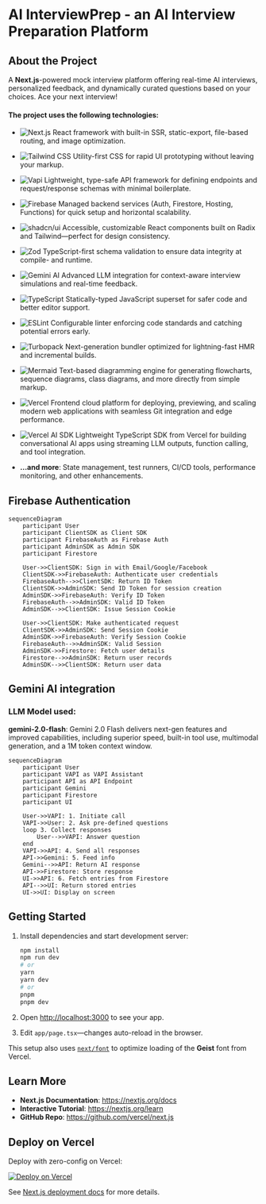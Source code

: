 # AI InterviewPrep - an AI Interview Preparation Platform

## About the Project

A **Next.js**-powered mock interview platform offering real-time AI interviews, personalized feedback, and dynamically curated questions based on your choices. Ace your next interview!

#### The project uses the following technologies:

- ![Next.js](https://img.shields.io/badge/Next.js-000000?style=flat&logo=nextdotjs&logoColor=white) React framework with built-in SSR, static-export, file-based routing, and image optimization.  
- ![Tailwind CSS](https://img.shields.io/badge/Tailwind_CSS-38B2AC?style=flat&logo=tailwind-css&logoColor=white) Utility-first CSS for rapid UI prototyping without leaving your markup.  
- ![Vapi](https://img.shields.io/badge/Vapi-4FC08D?style=flat&logo=vercel&logoColor=white) Lightweight, type-safe API framework for defining endpoints and request/response schemas with minimal boilerplate.  
- ![Firebase](https://img.shields.io/badge/Firebase-FFCA28?style=flat&logo=firebase&logoColor=black) Managed backend services (Auth, Firestore, Hosting, Functions) for quick setup and horizontal scalability.  
- ![shadcn/ui](https://img.shields.io/badge/shadcn%2Fui-6366F1?style=flat&logo=shadcn&logoColor=white) Accessible, customizable React components built on Radix and Tailwind—perfect for design consistency.  
- ![Zod](https://img.shields.io/badge/Zod-000000?style=flat&logo=zod&logoColor=white) TypeScript-first schema validation to ensure data integrity at compile- and runtime.  
- ![Gemini AI](https://img.shields.io/badge/Gemini_AI-673AB7?style=flat&logo=google&logoColor=white) Advanced LLM integration for context-aware interview simulations and real-time feedback.  
- ![TypeScript](https://img.shields.io/badge/TypeScript-3178C6?style=flat&logo=typescript&logoColor=white) Statically-typed JavaScript superset for safer code and better editor support.  
- ![ESLint](https://img.shields.io/badge/ESLint-4B32C3?style=flat&logo=eslint&logoColor=white) Configurable linter enforcing code standards and catching potential errors early.  
- ![Turbopack](https://img.shields.io/badge/Turbopack-FFFFFF?style=flat&logo=webpack&logoColor=black) Next-generation bundler optimized for lightning-fast HMR and incremental builds.  
- ![Mermaid](https://img.shields.io/badge/Mermaid-FF3670?style=flat&logo=mermaid&logoColor=white) Text-based diagramming engine for generating flowcharts, sequence diagrams, class diagrams, and more directly from simple markup.
- ![Vercel](https://img.shields.io/badge/Vercel-000000?style=flat&logo=vercel&logoColor=white) Frontend cloud platform for deploying, previewing, and scaling modern web applications with seamless Git integration and edge performance.
- ![Vercel AI SDK](https://img.shields.io/badge/Vercel%20AI%20SDK-FF0080?style=flat&logo=vercel&logoColor=white) Lightweight TypeScript SDK from Vercel for building conversational AI apps using streaming LLM outputs, function calling, and tool integration.

- **…and more**: State management, test runners, CI/CD tools, performance monitoring, and other enhancements.

## Firebase Authentication
```mermaid
sequenceDiagram
    participant User
    participant ClientSDK as Client SDK
    participant FirebaseAuth as Firebase Auth
    participant AdminSDK as Admin SDK
    participant Firestore

    User->>ClientSDK: Sign in with Email/Google/Facebook
    ClientSDK->>FirebaseAuth: Authenticate user credentials
    FirebaseAuth-->>ClientSDK: Return ID Token
    ClientSDK->>AdminSDK: Send ID Token for session creation
    AdminSDK->>FirebaseAuth: Verify ID Token
    FirebaseAuth-->>AdminSDK: Valid ID Token
    AdminSDK-->>ClientSDK: Issue Session Cookie

    User->>ClientSDK: Make authenticated request
    ClientSDK->>AdminSDK: Send Session Cookie
    AdminSDK->>FirebaseAuth: Verify Session Cookie
    FirebaseAuth-->>AdminSDK: Valid Session
    AdminSDK->>Firestore: Fetch user details
    Firestore-->>AdminSDK: Return user records
    AdminSDK-->>ClientSDK: Return user data
```
## Gemini AI integration

### LLM Model used:
**gemini-2.0-flash**: Gemini 2.0 Flash delivers next-gen features and improved capabilities, including superior speed, built-in tool use, multimodal generation, and a 1M token context window.

```mermaid
sequenceDiagram
    participant User
    participant VAPI as VAPI Assistant
    participant API as API Endpoint
    participant Gemini
    participant Firestore
    participant UI

    User->>VAPI: 1. Initiate call
    VAPI->>User: 2. Ask pre-defined questions
    loop 3. Collect responses
        User-->>VAPI: Answer question
    end
    VAPI->>API: 4. Send all responses
    API->>Gemini: 5. Feed info
    Gemini-->>API: Return AI response
    API->>Firestore: Store response
    UI->>API: 6. Fetch entries from Firestore
    API-->>UI: Return stored entries
    UI->>UI: Display on screen
```

## Getting Started

1. Install dependencies and start development server:

   ```bash
   npm install
   npm run dev
   # or
   yarn
   yarn dev
   # or
   pnpm
   pnpm dev
   ```

2. Open [http://localhost:3000](http://localhost:3000) to see your app.

3. Edit `app/page.tsx`—changes auto-reload in the browser.

This setup also uses [`next/font`](https://nextjs.org/docs/app/building-your-application/optimizing/fonts) to optimize loading of the **Geist** font from Vercel.

## Learn More

- **Next.js Documentation**: https://nextjs.org/docs  
- **Interactive Tutorial**: https://nextjs.org/learn  
- **GitHub Repo**: https://github.com/vercel/next.js

## Deploy on Vercel

Deploy with zero-config on Vercel:

[![Deploy on Vercel](https://img.shields.io/badge/Deploy%20on-Vercel-000000?style=flat&logo=vercel&logoColor=white)](https://vercel.com/new?utm_medium=default-template&filter=next.js&utm_source=create-next-app&utm_campaign=create-next-app-readme)

See [Next.js deployment docs](https://nextjs.org/docs/app/building-your-application/deploying) for more details.
